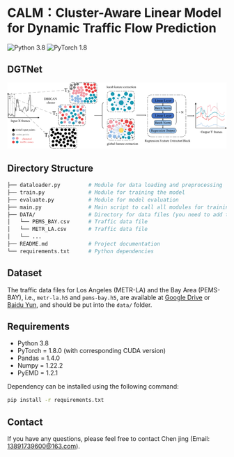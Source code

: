 
# CALM：Cluster-Aware Linear Model for Dynamic Traffic Flow Prediction
![Python 3.8](https://img.shields.io/badge/Python-3.8-green.svg?style=plastic)
![PyTorch 1.8](https://img.shields.io/badge/PyTorch%20-%23EE4C2C.svg?style=plastic)

## DGTNet
<p align='center'>
  <img src="CALM.png" alt="architecture" width="600"/>
</p>

## Directory Structure
```bash
├── dataloader.py         # Module for data loading and preprocessing
├── train.py              # Module for training the model
├── evaluate.py           # Module for model evaluation
├── main.py               # Main script to call all modules for training and evaluation
├── DATA/                 # Directory for data files (you need to add this)
│   └── PEMS_BAY.csv      # Traffic data file
│   └── METR_LA.csv       # Traffic data file
│   └── ...
├── README.md             # Project documentation
└── requirements.txt      # Python dependencies
```

## Dataset
The traffic data files for Los Angeles (METR-LA) and the Bay Area (PEMS-BAY), i.e., `metr-la.h5` and `pems-bay.h5`, are available at [Google Drive](https://drive.google.com/open?id=10FOTa6HXPqX8Pf5WRoRwcFnW9BrNZEIX) or [Baidu Yun](https://pan.baidu.com/s/14Yy9isAIZYdU__OYEQGa_g), and should be
put into the `data/` folder.


## Requirements
- Python 3.8
- PyTorch = 1.8.0 (with corresponding CUDA version)
- Pandas = 1.4.0
- Numpy = 1.22.2
- PyEMD = 1.2.1

Dependency can be installed using the following command:
```bash
pip install -r requirements.txt
```


## Contact
If you have any questions, please feel free to contact Chen jing (Email: 13891739600@163.com).
